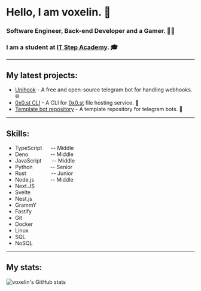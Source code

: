 # Hello, I am voxelin. 👋
### Software Engineer, Back-end Developer and a Gamer. 👨‍💻
### I am a student at [IT Step Academy](https://itstep.org). 🎓
---
## My latest projects:
 * [Unihook](https://github.com/voxelin/unihook) - A free and open-source telegram bot for handling webhooks. 🌐
 * [0x0.st CLI](https://github.com/voxelin/0x0.st) - A CLI for [0x0.st](https://0x0.st) file hosting service. 🦄
 * [Template bot repository](https://blackvoxel.space) - A template repository for telegram bots. 🤖
---
## Skills:
- TypeScript&nbsp;&nbsp;&nbsp;&nbsp;&nbsp;&nbsp;-- Middle
- Deno&nbsp;&nbsp;&nbsp;&nbsp;&nbsp;&nbsp;&nbsp;&nbsp;&nbsp;&nbsp;&nbsp;&nbsp;&nbsp;&nbsp;&nbsp;-- Middle
- JavaScript&nbsp;&nbsp;&nbsp;&nbsp;&nbsp;&nbsp;&nbsp;-- Middle
- Python&nbsp;&nbsp;&nbsp;&nbsp;&nbsp;&nbsp;&nbsp;&nbsp;&nbsp;&nbsp;&nbsp;&nbsp;-- Senior
- Rust&nbsp;&nbsp;&nbsp;&nbsp;&nbsp;&nbsp;&nbsp;&nbsp;&nbsp;&nbsp;&nbsp;&nbsp;&nbsp;&nbsp;&nbsp;&nbsp;&nbsp;-- Junior
- Node.js&nbsp;&nbsp;&nbsp;&nbsp;&nbsp;&nbsp;&nbsp;&nbsp;&nbsp;&nbsp;&nbsp;-- Middle
- Next.JS
- Svelte
- Nest.js
- GrammY
- Fastify
- Git
- Docker
- Linux
- SQL
- NoSQL
---
## My stats:
![voxelin's GitHub stats](https://github-readme-stats.vercel.app/api?username=voxelin&show_icons=true&theme=dark)

